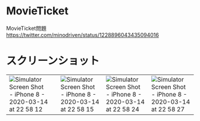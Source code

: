 # MovieTicket
MovieTicket問題
https://twitter.com/minodriven/status/1228896043435094016

# スクリーンショット
| | | | | |
|--|--|--|--|--|
| ![Simulator Screen Shot - iPhone 8 - 2020-03-14 at 22 58 12](https://user-images.githubusercontent.com/1230773/76683496-cd390a00-6647-11ea-9890-48f4d11642cf.png)| |![Simulator Screen Shot - iPhone 8 - 2020-03-14 at 22 58 15](https://user-images.githubusercontent.com/1230773/76683495-cca07380-6647-11ea-82e6-1b5532b3645e.png)|![Simulator Screen Shot - iPhone 8 - 2020-03-14 at 22 58 24](https://user-images.githubusercontent.com/1230773/76683494-cc07dd00-6647-11ea-95bf-9f4771569cfa.png)|![Simulator Screen Shot - iPhone 8 - 2020-03-14 at 22 58 27](https://user-images.githubusercontent.com/1230773/76683492-cad6b000-6647-11ea-8b40-1b3ffa253955.png)|![Simulator Screen Shot - iPhone 8 - 2020-03-14 at 22 58 29](https://user-images.githubusercontent.com/1230773/76683489-c8745600-6647-11ea-8f4a-d83160d1d44b.png)|
 





